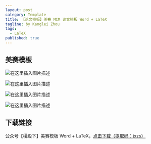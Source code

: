 ```yaml
---
layout: post
category: Template
title: 【论文模板】美赛 MCM 论文模板 Word + LaTeX
tagline: by Kanglei Zhou
tags: 
  - LaTeX
published: true
---
```


## 美赛模板

![在这里插入图片描述](https://img-blog.csdnimg.cn/20210109160844365.jpg?x-oss-process=image/watermark,type_ZmFuZ3poZW5naGVpdGk,shadow_10,text_aHR0cHM6Ly9ibG9nLmNzZG4ubmV0L3FxXzM4OTA0NjU5,size_16,color_FFFFFF,t_70)

![在这里插入图片描述](https://img-blog.csdnimg.cn/20210109160844566.jpg?x-oss-process=image/watermark,type_ZmFuZ3poZW5naGVpdGk,shadow_10,text_aHR0cHM6Ly9ibG9nLmNzZG4ubmV0L3FxXzM4OTA0NjU5,size_16,color_FFFFFF,t_70)

![在这里插入图片描述](https://img-blog.csdnimg.cn/20210109160844696.jpg?x-oss-process=image/watermark,type_ZmFuZ3poZW5naGVpdGk,shadow_10,text_aHR0cHM6Ly9ibG9nLmNzZG4ubmV0L3FxXzM4OTA0NjU5,size_16,color_FFFFFF,t_70)

![在这里插入图片描述](https://img-blog.csdnimg.cn/20210109160844385.jpg?x-oss-process=image/watermark,type_ZmFuZ3poZW5naGVpdGk,shadow_10,text_aHR0cHM6Ly9ibG9nLmNzZG4ubmV0L3FxXzM4OTA0NjU5,size_16,color_FFFFFF,t_70)


## 下载链接
公众号【稷殿下】美赛模板 Word + LaTeX，[点击下载（提取码：jxzs）](https://pan.baidu.com/s/1Fku5EZ0ZOFbaMiXUR146GA)